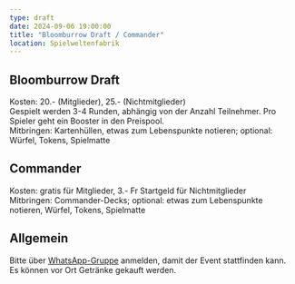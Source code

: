 ```yaml
---
type: draft
date: 2024-09-06 19:00:00
title: "Bloomburrow Draft / Commander"
location: Spielweltenfabrik
---
```

## Bloomburrow Draft
Kosten: 20.- (Mitglieder), 25.- (Nichtmitglieder) \
Gespielt werden 3-4 Runden, abhängig von der Anzahl Teilnehmer.
Pro Spieler geht ein Booster in den Preispool. \
Mitbringen: Kartenhüllen, etwas zum Lebenspunkte notieren; optional: Würfel, Tokens, Spielmatte

## Commander
Kosten: gratis für Mitglieder, 3.- Fr Startgeld für Nichtmitglieder \
Mitbringen: Commander-Decks; optional: etwas zum Lebenspunkte notieren, Würfel, Tokens, Spielmatte

## Allgemein
Bitte über [WhatsApp-Gruppe](https://chat.whatsapp.com/HQ7IINFrZB63esDNRqsIUw) anmelden, damit der Event stattfinden kann. \
Es können vor Ort Getränke gekauft werden.
